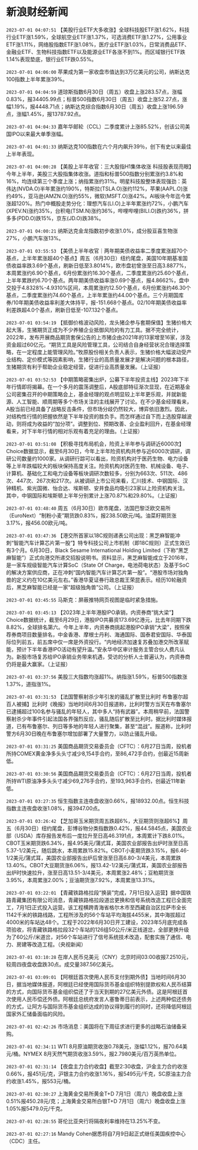 # 新浪财经新闻
`2023-07-01 04:07:51` 【美股行业ETF大多收涨】全球科技股ETF涨1.62%，科技行业ETF涨1.59%，全球航空业ETF涨1.37%，可选消费ETF涨1.27%，公用事业ETF涨1.11%，网络股指数ETF涨1.08%，医疗业ETF涨1.03%，日常消费品ETF、金融业ETF、生物科技指数ETF以及能源业ETF各涨不到1%。而区域银行ETF跌1.14%表现垫底，银行业ETF跌0.55%。

`2023-07-01 04:06:00` 苹果成为第一家收盘市值达到3万亿美元的公司，纳斯达克100指数上半年累涨39%。

`2023-07-01 04:04:59` 道琼斯指数6月30日（周五）收盘上涨283.57点，涨幅0.83%，报34405.99点；标普500指数6月30日（周五）收盘上涨52.27点，涨幅1.19%，报4448.71点；纳斯达克综合指数6月30日（周五）收盘上涨196.59点，涨幅1.45%，报13787.92点。

`2023-07-01 04:04:33` 嘉年华邮轮（CCL）二季度累计上涨85.52%，创该公司美国IPO以来最大单季涨幅。

`2023-07-01 04:01:33` 纳斯达克100指数在六个月内飙升39％，创下有史以来最佳上半年表现。

`2023-07-01 04:00:28` 【美股上半年收官：三大股指H1集体收涨 科技股表现亮眼】今年上半年，美股三大股指集体收涨。道指和标普500指数分别累涨约3.8%和16%，均连续第三个季度上涨；纳指累涨约31%。明星科技股整体表现强劲：英伟达(NVDA.O)半年累涨约190%，特斯拉(TSLA.O)涨约112%，苹果(AAPL.O)涨约49%，亚马逊(AMZN.O)涨约55%，微软(MSFT.O)涨42%。AI板块今年迄今累涨超120%。热门中概股走势分化：理想汽车(LI.O)上半年累涨约72%，小鹏汽车(XPEV.N)涨约35%，台积电(TSM.N)涨约36%，哔哩哔哩(BILI.O)跌约36%，拼多多(PDD.O)跌15%，京东(JD.O)跌38%。

`2023-07-01 04:00:21` 纳斯达克金龙指数初步收涨1.0%，成分股亘喜生物涨27%，小鹏汽车涨13%。

`2023-07-01 03:55:53` 【美债上半年收官｜两年期美债收益率二季度累涨超70个基点，上半年累涨超40个基点】周五（6月30日）纽约尾盘，美国10年期基准国债收益率跌3.69个基点，刷新日低至3.8014%，欧市盘初曾涨至日高3.8877%，本周累涨约6.90个基点，6月份累涨约16.30个基点，二季度累涨约25.60个基点，上半年累跌约6.70个基点。两年期美债收益率涨0.69个基点，报4.8662%，盘中交投于4.8328%-4.9310%区间，本周累涨约12.50个基点，6月份累涨约46.30个基点，二季度累涨约74.60个基点，上半年累涨约44.00个基点。三个月期国库券/10年期美债收益率利差大体持平，报-151.668个基点。02/10年期美债收益率利差跌超4.0个基点，刷新日低至-107.132个基点。

`2023-07-01 03:54:19` 【抵御价格波动风险，龙头猪企参与套期保值】生猪价格大起大落，生猪期货正成为不少养殖企业抵御风险的有力工具。据不完全统计，2022年，发布开展商品期货套保公告的上市猪企由2021年的13家增至16家，涉及资金超过60亿元。“期货工具是风险管理工具，公司结合自身经营状况合理选择策略，在一定程度上能管理风险。”牧原股份相关负责人表示，生猪价格大幅波动受产业结构、定价模式等因素影响，生猪行业的高质量发展才是解决问题的根本路径，生猪期货有利于帮助企业稳定经营，促进行业高质量发展。（上证报）

`2023-07-01 03:52:53` 【中期策略密集出炉，公募下半年投资主线】2023年下半年行情即将揭幕。在一个多月的震荡调整后，A股底部特征渐次显现，在近期基金公司密集召开的中期策略会上，基金经理的观点明显较上半年更乐观，并就新能源、人工智能、顺周期等多个市场关注的主线展开了讨论。在不少基金经理看来，A股当前已经具备了战略反击条件，但市场分歧仍然较大，博弈依旧激烈。因此，对结构性行情的把握依然是下半年投资的胜负手。而怎样通过自下而上选股穿越波动，则将成为收益的“加分项”。调整到位、预期改善、企业盈利回升，在基金经理看来，对下半年行情的相对乐观有着充足的理由。（上证报）

`2023-07-01 03:51:08` 【积极寻找布局机会，险资上半年参与调研近6000次】Choice数据显示，截至6月30日，今年上半年险资机构共参与近6000次调研，调研公司数量约1000家。从调研行踪可以看出，险资机构对于医药生物、电力设备等上半年跌幅较大的板块保持高度关注。险资机构对医药生物、机械设备、电子、计算机、基础化工和电力设备等板块调研次数较多，分别为663次、511次、486次、447次、267次和217次。从被调研上市公司来看，汇川技术、中钢国际、汉钟精机、紫光国微、怡合达、埃斯顿、安井食品均吸引23家以上险资机构关注。其中，中钢国际和埃斯顿上半年分别累计上涨70.87%和29.80%。（上证报）

`2023-07-01 03:48:40` 周五（6月30日）欧市尾盘，法国巴黎泛欧交易所（EuroNext）“制粉小麦”期货跌0.83%，报238.50欧元/吨。油菜籽期货涨3.17%，报456.00欧元/吨。

`2023-07-01 03:47:36` 【港交所首家以18C规则递表公司出现：黑芝麻智能冲刺“智能汽车计算芯片第一股”】特专科技公司上市机制（即18C规则）正式生效已有3个月。6月30日，Black Sesame International Holding Limited（下称“黑芝麻智能”）正式向港交所递交招股说明书。资料显示，黑芝麻智能成立于2016年，是一家车规级智能汽车计算SoC（State Of Charge，电池荷电状态）及基于SoC的解决方案供应商，正在冲刺“国内智能汽车计算芯片第一股”。“港股市场对独角兽的定义约在10亿美元左右。”香港华夏证券行政总裁王荣昆表示。经历10轮融资后，黑芝麻智能已经是一家“超级独角兽”公司。（上证报）

`2023-07-01 03:45:55` 马斯克：屏蔽推特网页视图是临时紧急措施。

`2023-07-01 03:45:13` 【2023年上半年港股IPO承销，内资券商“挑大梁”】Choice数据统计，截至6月29日，港股IPO共募资173.69亿港元，比去年同期下跌8.82%，全球排名第六。今年上半年，内资券商挑起港股IPO承销“大梁”，按照保荐券商项目数量排名，中金香港、摩根士丹利、海通国际、国泰君安国际、华泰国际位列前五，前五席中仅一席是外资投行。“内地经济加速复苏叠加港交所改革赋能，预计下半年香港IPO活动有望升温。”安永华中区审计服务主管合伙人费凡认为。新股市场复苏给IPO承销业务带来机遇，受访的分析人士普遍认为，内资券商仍将是最大赢家。（上证报）

`2023-07-01 03:37:56` 美股三大指数均涨超1%。纳指涨1.59%，标普500指数涨1.37%，道指涨1%。

`2023-07-01 03:31:53` 【法国警察射杀少年引发的骚乱扩散至比利时 布鲁塞尔超百人被捕】比利时《晚报》当地时间6月30日报道称，比利时警方当天在布鲁塞尔已逮捕超过100名参与骚乱的年轻人，其中多人“持有武器”。本周稍早前，法国警察射杀少年事件引起法国各界强烈反应，骚乱随后扩散至比利时。据比利时媒体报道，已有布鲁塞尔、列日等多地的年轻人进行聚集，甚至“混战”。报道称，比利时警方6月30日晚在布鲁塞尔增加部署了大量警力，以防止骚乱升级。

`2023-07-01 03:31:25` 美国商品期货交易委员会（CFTC）：6月27日当周，投机者所持COMEX黄金净多头头寸减少8,154手合约，至86,472手合约，创最近15周新低。

`2023-07-01 03:30:56` 美国商品期货交易委员会（CFTC）：6月27日当周，投机者所持WTI原油净多头头寸减少69,276手合约，至193,963手合约，创最近11年新低。

`2023-07-01 03:27:35` 恒生指数主连夜盘收涨0.66%，报18932.00点。恒生科技指数主连夜盘收涨1.08%，报3947.00点。

`2023-07-01 03:26:42` 【芝加哥玉米期货周五跌超6%，大豆期货则涨超6%】周五（6月30日）纽约尾盘，彭博谷物分类指数跌0.42%，报44.5845点，美国农业部（USDA）库存报告发布后一度拉升至日高46.3191点，本周累计下跌8.01%。CBOT玉米期货跌6.34%，报4.95美元/蒲式耳，美国农业部报告出炉时涨至日高5.37-1/2美元，随后跳水，本周累跌15.82%。CBOT小麦期货跌3.15%，报6.46-1/2美元/蒲式耳，美国农业部报告出炉后曾涨至日高6.80-3/4美元，本周累跌13.40%。CBOT大豆期货涨6.06%，报13.42-1/2美元/蒲式耳，美国农业部报告出炉时快速拉升，涨至日高13.51-3/4美元，本周累涨2.48%；豆粕期货涨3.95%，本周累涨2.00%；豆油期货涨7.92%，本周累涨13.31%。

`2023-07-01 03:22:01` 【青藏铁路格拉段“换装”完成，7月1日投入运营】据中国铁路青藏集团有限公司消息，青藏铁路格拉段道岔更换和信号系统改造工程已全面完工，7月1日正式投入运营。该工程横跨青海省格尔木市至西藏自治区拉萨市全长1142千米的铁路线路，工程所涉及的56个车站平均海拔4455米，其中海拔超过4000米的车站达48个。工程于2022年6月30日开工建设，2023年5月底完成各项验收，将青藏铁路格拉段32个车站的126组50公斤/米正线道岔，全部更换升级为了60公斤/米道岔，对56个车站进行了信号系统技术改造，配套实施了通信、电力、房建等改造工程。（央视新闻）

`2023-07-01 03:10:28` 在岸人民币兑美元（CNY）北京时间03:00收报7.2510元，较周四夜盘收盘跌30点。成交量387.56亿美元。

`2023-07-01 03:09:01` 【阿根廷首次使用人民币支付到期外债】当地时间6月30日，据当地媒体报道，阿根廷已经使用国际货币基金组织特别提款权和人民币结算的方式，向国际货币基金组织偿还了于当天到期的27亿美元外债。这是阿根廷首次使用人民币偿还外债。阿根廷总统府发言人塞鲁蒂日前表示，上述两种偿还债务的方式，让阿方与国际货币基金组织达成的协议得到履行的同时，还将降低阿根廷国家外汇储备面临的风险。

`2023-07-01 02:42:26` 市场消息：美国将在下周征求进行更多的战略石油储备采购。

`2023-07-01 02:34:11` WTI 8月原油期货收涨0.78美元，涨幅1.12%，报70.64美元/桶。NYMEX 8月天然气期货收涨3.59%，报2.7980美元/百万英热单位。

`2023-07-01 02:31:14` 【夜盘主力合约收盘】截至2:30收盘，沪金主力合约收涨0.66%，报451元/克，沪银主力合约收涨1.16%，报5495元/千克，SC原油主力合约收涨1.45%，报553元/桶。

`2023-07-01 02:30:27` 上海黄金交易所黄金T+D 7月1日（周六）晚盘收盘上涨0.51%报450.28元/克；上海黄金交易所白银T+D 7月1日（周六）晚盘收盘上涨1.05%报5479.0元/千克。

`2023-07-01 02:28:55` 哥伦比亚央行将隔夜利率维持在13.25%不变。

`2023-07-01 02:27:16` Mandy Cohen据悉将自7月9日起正式继任美国疾控中心（CDC）主任。

